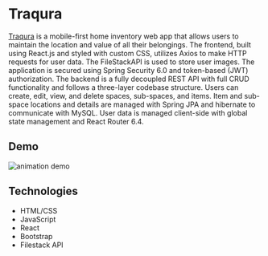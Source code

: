 # Traqura 

[Traqura](https://traqura.xyz/) is a mobile-first home inventory web app that allows users to maintain the location and value of all
their belongings. The frontend, built using React.js and styled with custom CSS, utilizes Axios to
make HTTP requests for user data. The FileStackAPI is used to store user images. The application
is secured using Spring Security 6.0 and token-based (JWT) authorization. The backend is a fully
decoupled REST API with full CRUD functionality and follows a three-layer codebase structure.
Users can create, edit, view, and delete spaces, sub-spaces, and items. Item and sub-space
locations and details are managed with Spring JPA and hibernate to communicate with MySQL.
User data is managed client-side with global state management and React Router 6.4.

## Demo   

![animation demo](traquraDemo.gif)   

## Technologies   

- HTML/CSS
- JavaScript
- React
- Bootstrap
- Filestack API